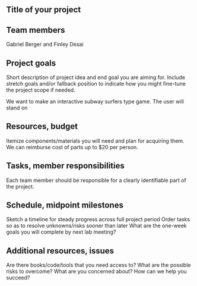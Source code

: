 ## Title of your project

## Team members
Gabriel Berger and Finley Desai

## Project goals
Short description of project idea and end goal you are aiming for.
Include stretch goals and/or fallback position to indicate how you 
might fine-tune the project scope if needed.


We want to make an interactive subway surfers type game. The user will stand on

## Resources, budget
Itemize components/materials you will need and plan for acquiring them.
We can reimburse cost of parts up to $20 per person.

## Tasks, member responsibilities
Each team member should be responsible for a clearly identifiable part of the project.

## Schedule, midpoint milestones
Sketch a timeline for steady progress across full project period
Order tasks so as to resolve unknowns/risks sooner than later
What are the one-week goals you will complete by next lab meeting?

## Additional resources, issues
Are there books/code/tools that you need access to?
What are the possible risks to overcome? What are you concerned about? 
How can we help you succeed?
